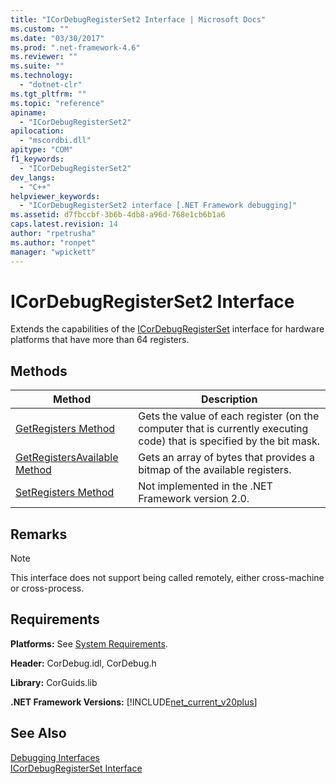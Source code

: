 ```yaml
---
title: "ICorDebugRegisterSet2 Interface | Microsoft Docs"
ms.custom: ""
ms.date: "03/30/2017"
ms.prod: ".net-framework-4.6"
ms.reviewer: ""
ms.suite: ""
ms.technology: 
  - "dotnet-clr"
ms.tgt_pltfrm: ""
ms.topic: "reference"
apiname: 
  - "ICorDebugRegisterSet2"
apilocation: 
  - "mscordbi.dll"
apitype: "COM"
f1_keywords: 
  - "ICorDebugRegisterSet2"
dev_langs: 
  - "C++"
helpviewer_keywords: 
  - "ICorDebugRegisterSet2 interface [.NET Framework debugging]"
ms.assetid: d7fbccbf-3b6b-4db8-a96d-768e1cb6b1a6
caps.latest.revision: 14
author: "rpetrusha"
ms.author: "ronpet"
manager: "wpickett"
---
```

# ICorDebugRegisterSet2 Interface
Extends the capabilities of the [ICorDebugRegisterSet](../../../../docs/framework/unmanaged-api/debugging/icordebugregisterset-interface.md) interface for hardware platforms that have more than 64 registers.  
  
## Methods  
  
|Method|Description|  
|------------|-----------------|  
|[GetRegisters Method](../../../../docs/framework/unmanaged-api/debugging/icordebugregisterset2-getregisters-method.md)|Gets the value of each register (on the computer that is currently executing code) that is specified by the bit mask.|  
|[GetRegistersAvailable Method](../../../../docs/framework/unmanaged-api/debugging/icordebugregisterset2-getregistersavailable-method.md)|Gets an array of bytes that provides a bitmap of the available registers.|  
|[SetRegisters Method](../../../../docs/framework/unmanaged-api/debugging/icordebugregisterset2-setregisters-method.md)|Not implemented in the .NET Framework version 2.0.|  
  
## Remarks  
  
> [!NOTE]
>  This interface does not support being called remotely, either cross-machine or cross-process.  
  
## Requirements  
 **Platforms:** See [System Requirements](../../../../docs/framework/getting-started/system-requirements.md).  
  
 **Header:** CorDebug.idl, CorDebug.h  
  
 **Library:** CorGuids.lib  
  
 **.NET Framework Versions:** [!INCLUDE[net_current_v20plus](../../../../includes/net-current-v20plus-md.md)]  
  
## See Also  
 [Debugging Interfaces](../../../../docs/framework/unmanaged-api/debugging/debugging-interfaces.md)   
 [ICorDebugRegisterSet Interface](../../../../docs/framework/unmanaged-api/debugging/icordebugregisterset-interface.md)